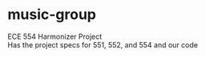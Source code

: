 # music-group
ECE 554 Harmonizer Project<br>
Has the project specs for 551, 552, and 554 and our code
